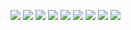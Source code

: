 
![](./img/凋零之美.png)
![](./img/夫当志高远存.png)
![](./img/夫当志高远存译文.png)
![](./img/我什么都不是.png)
![](./img/桥.png)
![](./img/深虑论.png)
![](./img/生趣与生机.png)
![](./img/雪地是草稿纸.png)
![](./img/音乐与烹饪.png)

